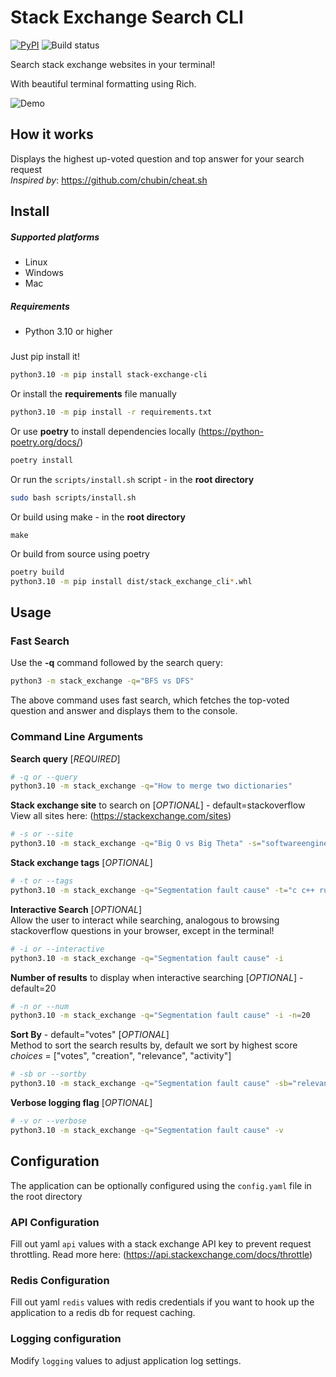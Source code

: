# Stack Exchange Search CLI
[![PyPI](https://img.shields.io/pypi/v/stack-exchange-cli?color=brightgreen)](https://pypi.org/project/stack-exchange-cli/) ![Build status](https://github.com/myke2424/stack-exchange-cli/actions/workflows/build.yaml/badge.svg)

Search stack exchange websites in your terminal!

With beautiful terminal formatting using Rich.

![Demo](https://media.giphy.com/media/TsWaWpgD0S4bP3SHv3/giphy.gif)
## How it works

Displays the highest up-voted question and top answer for your search request \
*Inspired by*: https://github.com/chubin/cheat.sh

## Install

##### Supported platforms

* Linux
* Windows
* Mac

##### Requirements

* Python 3.10 or higher

#####      
Just pip install it!
```bash
python3.10 -m pip install stack-exchange-cli
```

Or install the **requirements** file manually

```bash
python3.10 -m pip install -r requirements.txt
```

Or use **poetry** to install dependencies locally (https://python-poetry.org/docs/)

```bash
poetry install
```

Or run the `scripts/install.sh` script - in the **root directory**

```bash
sudo bash scripts/install.sh
```

Or build using make - in the **root directory**

```
make
```

Or build from source using poetry

```bash
poetry build
python3.10 -m pip install dist/stack_exchange_cli*.whl
```

## Usage

### Fast Search

Use the **-q** command followed by the search query:

```bash
python3 -m stack_exchange -q="BFS vs DFS"
```

The above command uses fast search, which fetches the top-voted question and answer and displays them to the console.

### Command Line Arguments

**Search query** [*REQUIRED*]

```bash
# -q or --query
python3.10 -m stack_exchange -q="How to merge two dictionaries"
```

**Stack exchange site** to search on [*OPTIONAL*] - default=stackoverflow \
View all sites here: (https://stackexchange.com/sites)

```bash
# -s or --site
python3.10 -m stack_exchange -q="Big O vs Big Theta" -s="softwareengineering"
```

**Stack exchange tags** [*OPTIONAL*]

```bash
# -t or --tags
python3.10 -m stack_exchange -q="Segmentation fault cause" -t="c c++ rust"
```

**Interactive Search** [*OPTIONAL*] \
Allow the user to interact while searching, analogous to browsing stackoverflow questions in your browser,
except in the terminal!

```bash
# -i or --interactive
python3.10 -m stack_exchange -q="Segmentation fault cause" -i
```

**Number of results** to display when interactive searching [*OPTIONAL*] - default=20

```bash
# -n or --num
python3.10 -m stack_exchange -q="Segmentation fault cause" -i -n=20
```

**Sort By** - default="votes"  [*OPTIONAL*] \
Method to sort the search results by, default we sort by highest score \
*choices* = ["votes", "creation", "relevance", "activity"]
```bash
# -sb or --sortby
python3.10 -m stack_exchange -q="Segmentation fault cause" -sb="relevance"
```

**Verbose logging flag** [*OPTIONAL*]
```bash
# -v or --verbose
python3.10 -m stack_exchange -q="Segmentation fault cause" -v
```

## Configuration

The application can be optionally configured using the `config.yaml` file in the root directory

### API Configuration

Fill out yaml `api` values with a stack exchange API key to prevent request throttling. Read more
here:  (https://api.stackexchange.com/docs/throttle)

### Redis Configuration

Fill out yaml `redis` values with redis credentials if you want to hook up the application to a redis db for request
caching.

### Logging configuration

Modify `logging` values to adjust application log settings.
